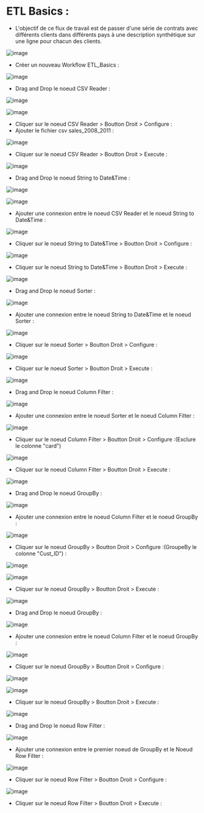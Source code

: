 # ETL Basics :

- L'objectif de ce flux de travail est de passer d'une série de contrats avec différents clients dans différents pays à une description synthétique sur une ligne pour chacun des clients.

![image](https://user-images.githubusercontent.com/123749462/225282716-31c4ee3e-cd20-4bfb-82e4-f109eb4cf9b4.png)


- Créer un nouveau Workflow ETL_Basics :

![image](https://user-images.githubusercontent.com/123749462/225283697-12aa84cf-a491-4be4-97ee-107e4fb5bfd8.png)

- Drag and Drop le noeud CSV Reader :

![image](https://user-images.githubusercontent.com/123749462/225284076-2c1d0bfc-d96b-4a20-9a0b-495aa33bb8d6.png)

![image](https://user-images.githubusercontent.com/123749462/225284275-faf707b3-273e-43bc-8454-67b9acee6275.png)

- Cliquer sur le noeud CSV Reader > Boutton Droit > Configure :
- Ajouter le fichier csv sales_2008_2011 :

![image](https://user-images.githubusercontent.com/123749462/225286026-5e1442ad-503a-4c82-92c0-93a5a295af07.png)

- Cliquer sur le noeud CSV Reader > Boutton Droit > Execute :

![image](https://user-images.githubusercontent.com/123749462/225286536-b683a97a-b611-4d06-aab9-8135c179cdf9.png)

- Drag and Drop le noeud String to Date&Time :

![image](https://user-images.githubusercontent.com/123749462/225291215-2c19292d-87d7-4c6e-842e-8eaa02c80e02.png)

![image](https://user-images.githubusercontent.com/123749462/225291354-6f9d6047-3db1-4343-970b-cde2a076a561.png)


- Ajouter une connexion entre le noeud CSV Reader et le noeud String to Date&Time :

![image](https://user-images.githubusercontent.com/123749462/225295569-57293c4f-3a9b-449d-9604-43c092a8778a.png)

- Cliquer sur le noeud String to Date&Time > Boutton Droit > Configure :

![image](https://user-images.githubusercontent.com/123749462/225298033-ebb729cc-11ee-4004-8bad-3673ebdb76a3.png)

- Cliquer sur le noeud String to Date&Time > Boutton Droit > Execute :

![image](https://user-images.githubusercontent.com/123749462/225298909-9a1f09d1-f529-476c-8d81-aba97cef7ea0.png)

- Drag and Drop le noeud Sorter :

![image](https://user-images.githubusercontent.com/123749462/225300642-125ed89b-1fa0-4ffd-8b2f-30981efd41c2.png)

- Ajouter une connexion entre le noeud String to Date&Time et le noeud Sorter :

![image](https://user-images.githubusercontent.com/123749462/225300944-a817956e-5043-4917-8f92-d61a7b1c547c.png)

- Cliquer sur le noeud Sorter > Boutton Droit > Configure :

![image](https://user-images.githubusercontent.com/123749462/225301516-adb126c5-5b34-4890-b0a4-21b2fc835fa0.png)

- Cliquer sur le noeud Sorter > Boutton Droit > Execute :

![image](https://user-images.githubusercontent.com/123749462/225303453-bd52e0eb-f612-41c3-90a0-4814e56d985f.png)

- Drag and Drop le noeud Column Filter : 

![image](https://user-images.githubusercontent.com/123749462/225304506-ee5caf6e-24c6-4a08-a77e-c470693c9867.png)

- Ajouter une connexion entre le noeud Sorter et le noeud Column Filter :

![image](https://user-images.githubusercontent.com/123749462/225306583-f512db41-d867-466d-995a-e97f4f40c21e.png)


- Cliquer sur le noeud Column Filter > Boutton Droit > Configure :(Exclure le colonne "card")

![image](https://user-images.githubusercontent.com/123749462/225306853-f2ba632b-536e-45ac-bc2b-df77499a6121.png)

- Cliquer sur le noeud Column Filter > Boutton Droit > Execute :

![image](https://user-images.githubusercontent.com/123749462/225307220-e9b7ce14-e05f-4eb3-81bd-4decefa5a5f3.png)

- Drag and Drop le noeud GroupBy :

![image](https://user-images.githubusercontent.com/123749462/225307740-e5d701ba-22c5-4452-91c9-dc8bb57e2f0d.png)

- Ajouter une connexion entre le noeud Column Filter et le noeud GroupBy :

![image](https://user-images.githubusercontent.com/123749462/225307979-6d6f667b-82ac-4c25-a2a8-f59ee142a6d5.png)

- Cliquer sur le noeud GroupBy > Boutton Droit > Configure :(GroupeBy le colonne "Cust_ID") :

![image](https://user-images.githubusercontent.com/123749462/225308536-9e3f8559-9229-440e-ae98-3271c9e7cd80.png)

![image](https://user-images.githubusercontent.com/123749462/225311161-c6ea7336-65da-4f9c-b9a0-78972f02bb49.png)


- Cliquer sur le noeud GroupBy > Boutton Droit > Execute :

![image](https://user-images.githubusercontent.com/123749462/225311586-dc0fa5d1-5f57-418d-8a78-ea53ebbeef47.png)

- Drag and Drop le noeud GroupBy :

![image](https://user-images.githubusercontent.com/123749462/225307740-e5d701ba-22c5-4452-91c9-dc8bb57e2f0d.png)

- Ajouter une connexion entre le noeud Column Filter et le noeud GroupBy :

![image](https://user-images.githubusercontent.com/123749462/225311846-3471d930-9518-4a75-beb5-f129b88c4b7a.png)

- Cliquer sur le noeud GroupBy > Boutton Droit > Configure :


![image](https://user-images.githubusercontent.com/123749462/225312307-1616fdbd-d1e8-4d49-b797-cd280eeac335.png)


![image](https://user-images.githubusercontent.com/123749462/225312645-b33c19af-1aa4-4235-82ae-91f75c8d2652.png)


- Cliquer sur le noeud GroupBy > Boutton Droit > Execute :

![image](https://user-images.githubusercontent.com/123749462/225313468-ded051d4-b2eb-44ec-8914-58e9e1e2c068.png)

- Drag and Drop le noeud Row Filter : 


![image](https://user-images.githubusercontent.com/123749462/225317780-7a435093-52f7-463d-9272-007c12f57fc5.png)

- Ajouter une connexion entre le premier noeud de GroupBy et le Noeud Row Filter :

![image](https://user-images.githubusercontent.com/123749462/225318596-2790b36a-19ad-44f4-b4a9-5751af7fc1ed.png)


- Cliquer sur le noeud Row Filter > Boutton Droit > Configure :

![image](https://user-images.githubusercontent.com/123749462/225322968-c8b29968-a15e-41a9-ae51-d00d8005f774.png)
  

- Cliquer sur le noeud Row Filter > Boutton Droit > Execute :













